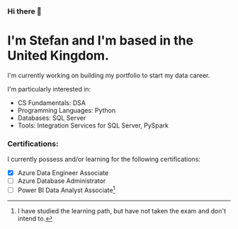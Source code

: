 ### Hi there 👋

# I'm Stefan and I'm based in the United Kingdom.
I'm currently working on building my portfolio to start my data career. 

I'm particularly interested in:
+ CS Fundamentals: DSA
+ Programming Languages: Python
+ Databases: SQL Server
+ Tools: Integration Services for SQL Server, PySpark

### Certifications:
I currently possess and/or learning for the following certifications:
- [x] Azure Data Engineer Associate
- [ ] Azure Database Administrator
- [ ] Power BI Data Analyst Associate[^1]

[^1]: I have studied the learning path, but have not taken the exam and don't intend to.

<!--
**ursustefan11/ursustefan11** is a ✨ _special_ ✨ repository because its `README.md` (this file) appears on your GitHub profile.

Here are some ideas to get you started:

- 🔭 I’m currently working on ...
- 🌱 I’m currently learning ...
- 👯 I’m looking to collaborate on ...
- 🤔 I’m looking for help with ...
- 💬 Ask me about ...
- 📫 How to reach me: ...
- 😄 Pronouns: ...
- ⚡ Fun fact: ...
-->
<!--[![](https://visitcount.itsvg.in/api?id=ursustefan11&label=Profile%20Views&color=11&icon=5&pretty=false)](https://visitcount.itsvg.in)-->
